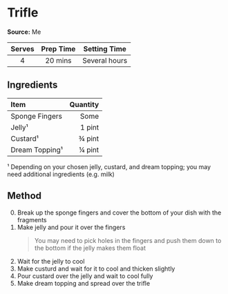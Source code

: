 # Trifle
**Source:** Me

Serves|Prep Time|Setting Time
:-:|:-:|:-:
4|20 mins|Several hours

## Ingredients
Item|Quantity
:--|--:
Sponge Fingers|Some
Jelly¹|1 pint
Custard¹|¾ pint
Dream Topping¹|¼ pint

¹ Depending on your chosen jelly, custard, and dream topping; you may need additional ingredients (e.g. milk)

## Method
0) Break up the sponge fingers and cover the bottom of your dish with the fragments
0) Make jelly and pour it over the fingers
    > You may need to pick holes in the fingers and push them down to the bottom if the jelly makes them float
0) Wait for the jelly to cool
0) Make custurd and wait for it to cool and thicken slightly
0) Pour custard over the jelly and wait to cool fully
0) Make dream topping and spread over the trifle